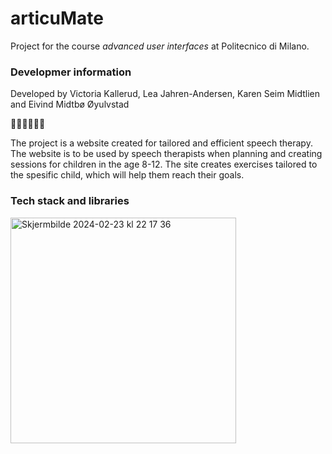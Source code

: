 # articuMate

Project for the course _advanced user interfaces_ at Politecnico di Milano.

### Developmer information

Developed by Victoria Kallerud, Lea Jahren-Andersen, Karen Seim Midtlien and Eivind Midtbø Øyulvstad

👩🏼‍⚕️👨🏼‍⚕️

The project is a website created for tailored and efficient speech therapy. The website is to be used by speech therapists when planning and creating sessions for children in the age 8-12. The site creates exercises tailored to the spesific child, which will help them reach their goals.

### Tech stack and libraries 
<img width="361" alt="Skjermbilde 2024-02-23 kl  22 17 36" src="https://github.com/leaandersenn/articumates/assets/89526348/d5e0e8d9-8bad-4ff9-bcce-7bbdcba51370">

